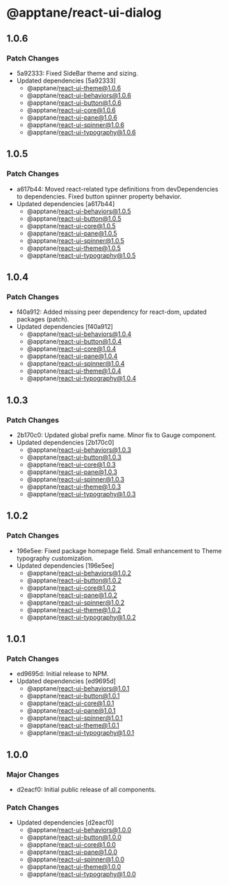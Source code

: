 # @apptane/react-ui-dialog

## 1.0.6

### Patch Changes

- 5a92333: Fixed SideBar theme and sizing.
- Updated dependencies [5a92333]
  - @apptane/react-ui-theme@1.0.6
  - @apptane/react-ui-behaviors@1.0.6
  - @apptane/react-ui-button@1.0.6
  - @apptane/react-ui-core@1.0.6
  - @apptane/react-ui-pane@1.0.6
  - @apptane/react-ui-spinner@1.0.6
  - @apptane/react-ui-typography@1.0.6

## 1.0.5

### Patch Changes

- a617b44: Moved react-related type definitions from devDependencies to dependencies. Fixed button spinner property behavior.
- Updated dependencies [a617b44]
  - @apptane/react-ui-behaviors@1.0.5
  - @apptane/react-ui-button@1.0.5
  - @apptane/react-ui-core@1.0.5
  - @apptane/react-ui-pane@1.0.5
  - @apptane/react-ui-spinner@1.0.5
  - @apptane/react-ui-theme@1.0.5
  - @apptane/react-ui-typography@1.0.5

## 1.0.4

### Patch Changes

- f40a912: Added missing peer dependency for react-dom, updated packages (patch).
- Updated dependencies [f40a912]
  - @apptane/react-ui-behaviors@1.0.4
  - @apptane/react-ui-button@1.0.4
  - @apptane/react-ui-core@1.0.4
  - @apptane/react-ui-pane@1.0.4
  - @apptane/react-ui-spinner@1.0.4
  - @apptane/react-ui-theme@1.0.4
  - @apptane/react-ui-typography@1.0.4

## 1.0.3

### Patch Changes

- 2b170c0: Updated global prefix name. Minor fix to Gauge component.
- Updated dependencies [2b170c0]
  - @apptane/react-ui-behaviors@1.0.3
  - @apptane/react-ui-button@1.0.3
  - @apptane/react-ui-core@1.0.3
  - @apptane/react-ui-pane@1.0.3
  - @apptane/react-ui-spinner@1.0.3
  - @apptane/react-ui-theme@1.0.3
  - @apptane/react-ui-typography@1.0.3

## 1.0.2

### Patch Changes

- 196e5ee: Fixed package homepage field. Small enhancement to Theme typography customization.
- Updated dependencies [196e5ee]
  - @apptane/react-ui-behaviors@1.0.2
  - @apptane/react-ui-button@1.0.2
  - @apptane/react-ui-core@1.0.2
  - @apptane/react-ui-pane@1.0.2
  - @apptane/react-ui-spinner@1.0.2
  - @apptane/react-ui-theme@1.0.2
  - @apptane/react-ui-typography@1.0.2

## 1.0.1

### Patch Changes

- ed9695d: Initial release to NPM.
- Updated dependencies [ed9695d]
  - @apptane/react-ui-behaviors@1.0.1
  - @apptane/react-ui-button@1.0.1
  - @apptane/react-ui-core@1.0.1
  - @apptane/react-ui-pane@1.0.1
  - @apptane/react-ui-spinner@1.0.1
  - @apptane/react-ui-theme@1.0.1
  - @apptane/react-ui-typography@1.0.1

## 1.0.0

### Major Changes

- d2eacf0: Initial public release of all components.

### Patch Changes

- Updated dependencies [d2eacf0]
  - @apptane/react-ui-behaviors@1.0.0
  - @apptane/react-ui-button@1.0.0
  - @apptane/react-ui-core@1.0.0
  - @apptane/react-ui-pane@1.0.0
  - @apptane/react-ui-spinner@1.0.0
  - @apptane/react-ui-theme@1.0.0
  - @apptane/react-ui-typography@1.0.0

